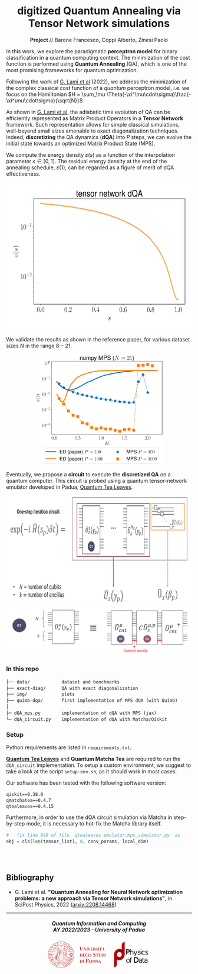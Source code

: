 <h1 align="center"> <b>digitized Quantum Annealing via Tensor Network simulations</b> </h1>

<p align="center"><b>Project</b> // Barone Francesco, Coppi Alberto, Zinesi Paolo<br></p>

In this work, we explore the paradigmatic **perceptron model** for binary classification in a quantum computing context. The minimization of the cost function is performed using **Quantum Annealing** (QA), which is one of the most promising frameworks for quantum optimization.

Following the work of [G. Lami et al](https://arxiv.org/abs/2208.14468) (2022), we address the minimization of the complex classical cost function of a *quantum* perceptron model, i.e. we focus on the Hamiltonian
$H = \sum_\mu \Theta(-\xi^\mu\cdot\sigma)\frac{-\xi^\mu\cdot\sigma}{\sqrt{N}}$

As shown in [G. Lami et al](https://arxiv.org/abs/2208.14468), the adiabatic time evolution of QA can be efficiently represented as Matrix Product Operators in a **Tensor Network** framework. Such representation allows for simple classical simulations, well-beyond small sizes amenable to exact diagonalization techniques. Indeed, **discretizing** the QA dynamics (**dQA**) into $P$ steps, we can evolve the initial state towards an optimized Matrix Product State (MPS).

We compute the energy density $\varepsilon(s)$ as a function of the interpolation parameter $s \in [0,1]$. The residual energy density at the end of
the annealing schedule, $\varepsilon(1)$, can be regarded as a figure of merit of dQA effectiveness.

<p align="center">
  <img src="img/dqa_numpy_only.svg" alt="annealing_image" height="400"/>
</p>

We validate the results as shown in the reference paper, for various dataset sizes $N$ in the range $8-21$.

<p align="center">
  <img src="img/numpy-21.svg" alt="" height="300"/>
</p>

Eventually, we propose a **circuit** to execute the **discretized QA** on a quantum computer. This circuit is probed using a quantum tensor-network emulator developed in Padua, [Quantum Tea Leaves](https://baltig.infn.it/quantum_tea/quantum_tea).

<p align="center">
  <img src="img/circuit-general.png" alt="" height="300"/>
  <br>
  <img src="img/circuit-uz.png" alt=""/>
</p>



### In this repo

```markdown
├── data/            dataset and benchmarks
├── exact-diag/      QA with exact diagonalization
├── img/             plots
├── quimb-dqa/       first implementation of MPS dQA (with Quimb)
│
├─ dQA_mps.py        implementation of dQA with MPS (jax)
└─ dQA_circuit.py    implementation of dQA with Matcha/Qiskit
```


### Setup

Python requirements are listed in `requirements.txt`.

**[Quantum Tea Leaves](https://baltig.infn.it/quantum_tea/quantum_tea)** and **Quantum Matcha Tea** are required to run the `dQA_circuit` implementation. To setup a custom environment, we suggest to take a look at the script `setup-env.sh`, as it should work in most cases.

Our software has been tested with the following software version:
```
qiskit==0.38.0
qmatchatea==0.4.7
qtealeaves==0.4.15
```

Furthermore, in order to use the dQA circuit simulation via Matcha in step-by-step mode, it is necessary to hot-fix the Matcha library itself.
```python
#   fix line 840 of file  qtealeaves.emulator.mps_simulator.py  as
obj = cls(len(tensor_list), 0, conv_params, local_dim)
```

<br><br>

## Bibliography

* G. Lami et al. **"Quantum Annealing for Neural Network optimization problems: a new approach via Tensor Network simulations"**, in SciPost Physics, 2022 ([arxiv:2208.14468](https://arxiv.org/abs/2208.14468))

---

<h5 align="center">Quantum Information and Computing<br>AY 2022/2023 - University of Padua</h5>

<p align="center">
  <img src="https://raw.githubusercontent.com/baronefr/baronefr/main/shared/2022_unipd.png" alt="" height="70"/>
  &emsp;
  <img src="https://raw.githubusercontent.com/baronefr/baronefr/main/shared/2022_pod.png" alt="" height="70"/>
</p>
